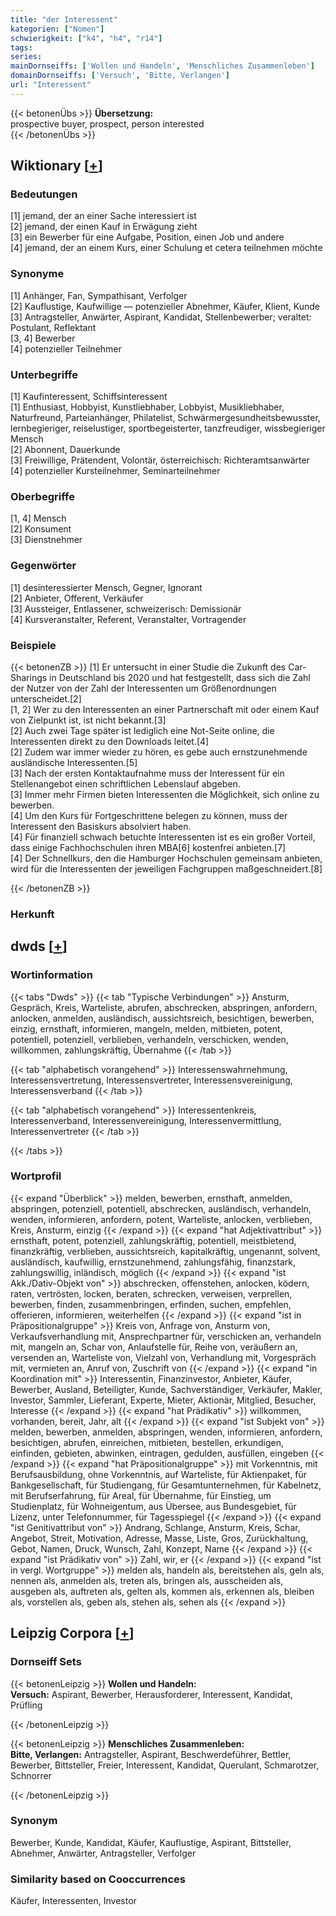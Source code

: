 ```yaml
---
title: "der Interessent"
kategorien: ["Nomen"]
schwierigkeit: ["k4", "h4", "r14"]
tags:
series:
mainDornseiffs: ['Wollen und Handeln', 'Menschliches Zusammenleben']
domainDornseiffs: ['Versuch', 'Bitte, Verlangen']
url: "Interessent"
---
```


{{< betonenÜbs >}}
**Übersetzung:**  
prospective buyer, prospect, person  interested  
{{< /betonenÜbs >}}

## Wiktionary [[+](https://de.wiktionary.org/wiki/Interessent)]

### Bedeutungen
[1] jemand, der an einer Sache interessiert ist  
[2] jemand, der einen Kauf in Erwägung zieht  
[3] ein Bewerber für eine Aufgabe, Position, einen Job und andere  
[4] jemand, der an einem Kurs, einer Schulung et cetera teilnehmen möchte  

### Synonyme
[1] Anhänger, Fan, Sympathisant, Verfolger  
[2] Kauflustige, Kaufwillige — potenzieller Abnehmer, Käufer, Klient, Kunde  
[3] Antragsteller, Anwärter, Aspirant, Kandidat, Stellenbewerber; veraltet: Postulant, Reflektant  
[3, 4] Bewerber  
[4] potenzieller Teilnehmer  

### Unterbegriffe
[1] Kaufinteressent, Schiffsinteressent  
[1] Enthusiast, Hobbyist, Kunstliebhaber, Lobbyist, Musikliebhaber, Naturfreund, Parteianhänger, Philatelist, Schwärmergesundheitsbewusster, lernbegieriger, reiselustiger, sportbegeisterter, tanzfreudiger, wissbegieriger Mensch  
[2] Abonnent, Dauerkunde  
[3] Freiwillige, Prätendent, Volontär, österreichisch: Richteramtsanwärter  
[4] potenzieller Kursteilnehmer, Seminarteilnehmer  

### Oberbegriffe
[1, 4] Mensch  
[2] Konsument  
[3] Dienstnehmer  

### Gegenwörter
[1] desinteressierter Mensch, Gegner, Ignorant  
[2] Anbieter, Offerent, Verkäufer  
[3] Aussteiger, Entlassener, schweizerisch: Demissionär  
[4] Kursveranstalter, Referent, Veranstalter, Vortragender  

### Beispiele
{{< betonenZB >}}
[1] Er untersucht in einer Studie die Zukunft des Car-Sharings in Deutschland bis 2020 und hat festgestellt, dass sich die Zahl der Nutzer von der Zahl der Interessenten um Größenordnungen unterscheidet.[2]  
[1, 2] Wer zu den Interessenten an einer Partnerschaft mit oder einem Kauf von Zielpunkt ist, ist nicht bekannt.[3]  
[2] Auch zwei Tage später ist lediglich eine Not-Seite online, die Interessenten direkt zu den Downloads leitet.[4]  
[2] Zudem war immer wieder zu hören, es gebe auch ernstzunehmende ausländische Interessenten.[5]  
[3] Nach der ersten Kontaktaufnahme muss der Interessent für ein Stellenangebot einen schriftlichen Lebenslauf abgeben.  
[3] Immer mehr Firmen bieten Interessenten die Möglichkeit, sich online zu bewerben.  
[4] Um den Kurs für Fortgeschrittene belegen zu können, muss der Interessent den Basiskurs absolviert haben.  
[4] Für finanziell schwach betuchte Interessenten ist es ein großer Vorteil, dass einige Fachhochschulen ihren MBA[6] kostenfrei anbieten.[7]  
[4] Der Schnellkurs, den die Hamburger Hochschulen gemeinsam anbieten, wird für die Interessenten der jeweiligen Fachgruppen maßgeschneidert.[8]  

{{< /betonenZB >}}
### Herkunft



## dwds [[+](https://www.dwds.de/wb/Interessent)]

### Wortinformation
{{< tabs "Dwds" >}}
{{< tab "Typische Verbindungen" >}}
Ansturm, Gespräch, Kreis, Warteliste, abrufen, abschrecken, abspringen, anfordern, anlocken, anmelden, ausländisch, aussichtsreich, besichtigen, bewerben, einzig, ernsthaft, informieren, mangeln, melden, mitbieten, potent, potentiell, potenziell, verblieben, verhandeln, verschicken, wenden, willkommen, zahlungskräftig, Übernahme
{{< /tab >}}

{{< tab "alphabetisch vorangehend" >}}
Interessenswahrnehmung, Interessensvertretung, Interessensvertreter, Interessensvereinigung, Interessensverband
{{< /tab >}}

{{< tab "alphabetisch vorangehend" >}}
Interessentenkreis, Interessenverband, Interessenvereinigung, Interessenvermittlung, Interessenvertreter
{{< /tab >}}

{{< /tabs >}}

### Wortprofil
{{< expand "Überblick" >}} melden, bewerben, ernsthaft, anmelden, abspringen, potenziell, potentiell, abschrecken, ausländisch, verhandeln, wenden, informieren, anfordern, potent, Warteliste, anlocken, verblieben, Kreis, Ansturm, einzig {{< /expand >}}
{{< expand "hat Adjektivattribut" >}} ernsthaft, potent, potenziell, zahlungskräftig, potentiell, meistbietend, finanzkräftig, verblieben, aussichtsreich, kapitalkräftig, ungenannt, solvent, ausländisch, kaufwillig, ernstzunehmend, zahlungsfähig, finanzstark, zahlungswillig, inländisch, möglich {{< /expand >}}
{{< expand "ist Akk./Dativ-Objekt von" >}} abschrecken, offenstehen, anlocken, ködern, raten, vertrösten, locken, beraten, schrecken, verweisen, verprellen, bewerben, finden, zusammenbringen, erfinden, suchen, empfehlen, offerieren, informieren, weiterhelfen {{< /expand >}}
{{< expand "ist in Präpositionalgruppe" >}} Kreis von, Anfrage von, Ansturm von, Verkaufsverhandlung mit, Ansprechpartner für, verschicken an, verhandeln mit, mangeln an, Schar von, Anlaufstelle für, Reihe von, veräußern an, versenden an, Warteliste von, Vielzahl von, Verhandlung mit, Vorgespräch mit, vermieten an, Anruf von, Zuschrift von {{< /expand >}}
{{< expand "in Koordination mit" >}} Interessentin, Finanzinvestor, Anbieter, Käufer, Bewerber, Ausland, Beteiligter, Kunde, Sachverständiger, Verkäufer, Makler, Investor, Sammler, Lieferant, Experte, Mieter, Aktionär, Mitglied, Besucher, Interesse {{< /expand >}}
{{< expand "hat Prädikativ" >}} willkommen, vorhanden, bereit, Jahr, alt {{< /expand >}}
{{< expand "ist Subjekt von" >}} melden, bewerben, anmelden, abspringen, wenden, informieren, anfordern, besichtigen, abrufen, einreichen, mitbieten, bestellen, erkundigen, einfinden, gebieten, abwinken, eintragen, gedulden, ausfüllen, eingeben {{< /expand >}}
{{< expand "hat Präpositionalgruppe" >}} mit Vorkenntnis, mit Berufsausbildung, ohne Vorkenntnis, auf Warteliste, für Aktienpaket, für Bankgesellschaft, für Studiengang, für Gesamtunternehmen, für Kabelnetz, mit Berufserfahrung, für Areal, für Übernahme, für Einstieg, um Studienplatz, für Wohneigentum, aus Übersee, aus Bundesgebiet, für Lizenz, unter Telefonnummer, für Tagesspiegel {{< /expand >}}
{{< expand "ist Genitivattribut von" >}} Andrang, Schlange, Ansturm, Kreis, Schar, Angebot, Streit, Motivation, Adresse, Masse, Liste, Gros, Zurückhaltung, Gebot, Namen, Druck, Wunsch, Zahl, Konzept, Name {{< /expand >}}
{{< expand "ist Prädikativ von" >}} Zahl, wir, er {{< /expand >}}
{{< expand "ist in vergl. Wortgruppe" >}} melden als, handeln als, bereitstehen als, geln als, nennen als, anmelden als, treten als, bringen als, ausscheiden als, ausgeben als, auftreten als, gelten als, kommen als, erkennen als, bleiben als, vorstellen als, geben als, stehen als, sehen als {{< /expand >}}

## Leipzig Corpora [[+](https://corpora.uni-leipzig.de/en/res?word=Interessent&corpusId=deu_newscrawl-public_2018)]

### Dornseiff Sets
{{< betonenLeipzig >}}
**Wollen und Handeln:**  
**Versuch:** Aspirant, Bewerber, Herausforderer, Interessent, Kandidat, Prüfling  

{{< /betonenLeipzig >}}


{{< betonenLeipzig >}}
**Menschliches Zusammenleben:**  
**Bitte, Verlangen:** Antragsteller, Aspirant, Beschwerdeführer, Bettler, Bewerber, Bittsteller, Freier, Interessent, Kandidat, Querulant, Schmarotzer, Schnorrer  

{{< /betonenLeipzig >}}

### Synonym
Bewerber, Kunde, Kandidat, Käufer, Kauflustige, Aspirant, Bittsteller, Abnehmer, Anwärter, Antragsteller, Verfolger


### Similarity based on Cooccurrences
Käufer, Interessenten, Investor

